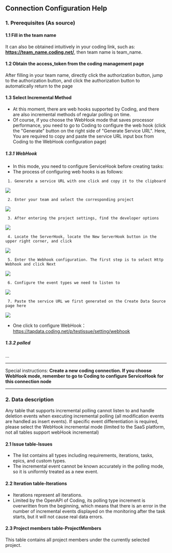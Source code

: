 ## **Connection Configuration Help**

### **1. Prerequisites (As source)**

#### **1.1 Fill in the team name**

It can also be obtained intuitively in your coding link, such as: **https://team_name.coding.net/**, then team name is team_name.

#### **1.2 Obtain the access_token from the coding management page**

After filling in your team name, directly click the authorization button, jump to the authorization button, and click the authorization button to automatically return to the page

#### **1.3 Select Incremental Method**

- At this moment, there are web hooks supported by Coding, and there are also incremental methods of regular polling on time.
- Of course, if you choose the WebHook mode that saves processor performance, you need to go to Coding to configure the web hook (click the "Generate" button on the right side of "Generate Service URL". Here, You are required to copy and paste the service URL input box from Coding to the WebHook configuration page)

##### **1.3.1 WebHook**

- In this mode, you need to configure ServiceHook before creating tasks:
- The process of configuring web hooks is as follows:

```
 1. Generate a service URL with one click and copy it to the clipboard
```
![](https://tapdata-bucket-01.oss-cn-beijing.aliyuncs.com/doc/coding/generate.PNG)

```
 2. Enter your team and select the corresponding project
```
![](https://tapdata-bucket-01.oss-cn-beijing.aliyuncs.com/doc/coding/init.PNG)

```
 3. After entering the project settings, find the developer options
```
![](https://tapdata-bucket-01.oss-cn-beijing.aliyuncs.com/doc/coding/developer.PNG)

```
 4. Locate the ServerHook, locate the New ServerHook button in the upper right corner, and click
```
![](https://tapdata-bucket-01.oss-cn-beijing.aliyuncs.com/doc/coding/init-webhook.PNG)

```
 5. Enter the Webhook configuration. The first step is to select Http Webhook and click Next
```
![](https://tapdata-bucket-01.oss-cn-beijing.aliyuncs.com/doc/coding/webhook.PNG)

```
 6. Configure the event types we need to listen to
```
![](https://tapdata-bucket-01.oss-cn-beijing.aliyuncs.com/doc/coding/monitor.PNG)

```
 7. Paste the service URL we first generated on the Create Data Source page here
```
![](https://tapdata-bucket-01.oss-cn-beijing.aliyuncs.com/doc/coding/url.PNG)


- One click to configure WebHook：https://tapdata.coding.net/p/testissue/setting/webhook

##### **1.3.2 polled**

...

---

 Special instructions: **Create a new coding connection. If you choose WebHook mode, remember to go to Coding to configure ServiceHook for this connection node**

---

### **2. Data description**

Any table that supports incremental polling cannot listen to and handle deletion events when executing incremental polling (all modification events are handled as insert events). If specific event differentiation is required, please select the WebHook incremental mode (limited to the SaaS platform, not all tables support webHook incremental)

#### **2.1 Issue table-Issues**

- The list contains all types including requirements, iterations, tasks, epics, and custom types.
- The incremental event cannot be known accurately in the polling mode, so it is uniformly treated as a new event.

#### **2.2 Iteration table-Iterations**

- Iterations represent all iterations. 
- Limited by the OpenAPI of Coding, its polling type increment is overwritten from the beginning, which means that there is an error in the number of incremental events displayed on the monitoring after the task starts, but it will not cause real data errors.

#### **2.3 Project members table-ProjectMembers**

This table contains all project members under the currently selected project.